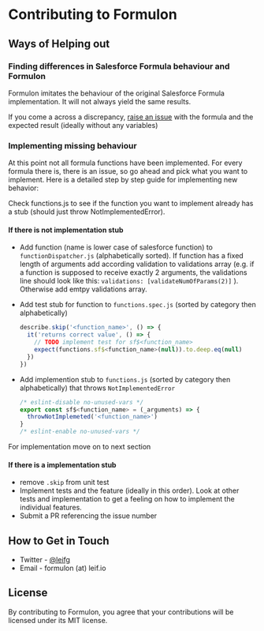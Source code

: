 # Contributing to Formulon

## Ways of Helping out

### Finding differences in Salesforce Formula behaviour and Formulon

Formulon imitates the behaviour of the original Salesforce Formula implementation. It will not always yield the same results.

If you come a across a discrepancy, [raise an issue](https://github.com/leifg/formulon/issues/new) with the formula and the expected result (ideally without any variables)

### Implementing missing behaviour

At this point not all formula functions have been implemented. For every formula there is, there is an issue, so go ahead and pick what you want to implement. Here is a detailed step by step guide for implementing new behavior:

Check functions.js to see if the function you want to implement already has a stub (should just throw NotImplementedError).

#### If there is not implementation stub

- Add function (name is lower case of salesforce function) to `functionDispatcher.js` (alphabetically sorted). If function has a fixed length of arguments add according validation to validations array (e.g. if a function is supposed to receive exactly 2 arguments, the validations line should look like this: `validations: [validateNumOfParams(2)]` ). Otherwise add emtpy validations array.
- Add test stub for function to `functions.spec.js` (sorted by category then alphabetically)

  ```javascript
  describe.skip('<function_name>', () => {
    it('returns correct value', () => {
      // TODO implement test for sf$<function_name>
      expect(functions.sf$<function_name>(null)).to.deep.eq(null)
    })
  })
  ```

- Add implemention stub to `functions.js` (sorted by category then alphabetically) that throws `NotImplementedError`

  ```javascript
  /* eslint-disable no-unused-vars */
  export const sf$<function_name> = (_arguments) => {
    throwNotImplemeted('<function_name>')
  }
  /* eslint-enable no-unused-vars */
  ```

For implementation move on to next section

#### If there is a implementation stub

- remove `.skip` from unit test
- Implement tests and the feature (ideally in this order). Look at other tests and implementation to get a feeling on how to implement the individual features.
- Submit a PR referencing the issue number

## How to Get in Touch

- Twitter - [@leifg](https://twitter.com/leifg)
- Email - formulon (at) leif.io

## License

By contributing to Formulon, you agree that your contributions will be licensed under its MIT license.
